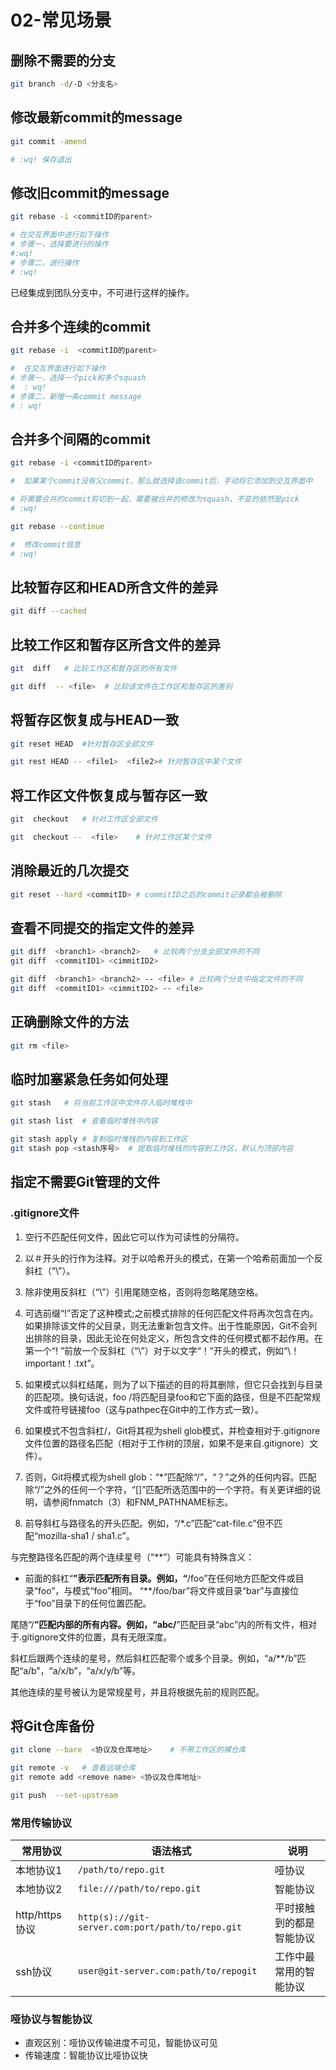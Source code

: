 # 02-常见场景

## 删除不需要的分支

```bash
git branch -d/-D <分支名>
```

## 修改最新commit的message

```bash
git commit -amend

# :wq! 保存退出
```

## 修改旧commit的message

```bash
git rebase -i <commitID的parent>

# 在交互界面中进行如下操作
# 步骤一，选择要进行的操作
#:wq!
# 步骤二，进行操作
# :wq!
```

已经集成到团队分支中，不可进行这样的操作。

## 合并多个连续的commit

```bash
git rebase -i  <commitID的parent>

#  在交互界面进行如下操作
# 步骤一，选择一个pick和多个squash
#  : wq!
# 步骤二，新增一条commit message
# : wq!
```

## 合并多个间隔的commit

```bash
git rebase -i <commitID的parent>

#  如果某个commit没有父commit，那么就选择该commit后，手动将它添加到交互界面中

# 将需要合并的commit剪切到一起，需要被合并的修改为squash，不变的依然是pick
# :wq!

git rebase --continue

#  修改commit信息
# :wq!
```

## 比较暂存区和HEAD所含文件的差异

```bash
git diff --cached
```

## 比较工作区和暂存区所含文件的差异

```bash
git  diff   # 比较工作区和暂存区的所有文件

git diff  -- <file>  # 比较该文件在工作区和暂存区的差别
```

## 将暂存区恢复成与HEAD一致

```bash
git reset HEAD  #针对暂存区全部文件

git rest HEAD -- <file1>  <file2># 针对暂存区中某个文件
```

## 将工作区文件恢复成与暂存区一致

```bash
git  checkout   # 针对工作区全部文件

git  checkout --  <file>    # 针对工作区某个文件
```

## 消除最近的几次提交

```bash
git reset --hard <commitID> # commitID之后的commit记录都会被删除
```

## 查看不同提交的指定文件的差异

```bash
git diff  <branch1> <branch2>   # 比较两个分支全部文件的不同
git diff  <commitID1> <cimmitID2>

git diff  <branch1> <branch2> -- <file> # 比较两个分支中指定文件的不同
git diff  <commitID1> <cimmitID2> -- <file>
```

## 正确删除文件的方法

```bash
git rm <file>
```

## 临时加塞紧急任务如何处理

```bash
git stash   # 将当前工作区中文件存入临时堆栈中

git stash list  # 查看临时堆栈中内容

git stash apply # 复制临时堆栈的内容到工作区
git stash pop <stash序号>  # 提取临时堆栈的内容到工作区，默认为顶部内容
```

## 指定不需要Git管理的文件

### .gitignore文件

1. 空行不匹配任何文件，因此它可以作为可读性的分隔符。

2. 以＃开头的行作为注释。对于以哈希开头的模式，在第一个哈希前面加一个反斜杠（“\”）。

3. 除非使用反斜杠（“\”）引用尾随空格，否则将忽略尾随空格。

4. 可选前缀“!”否定了这种模式;之前模式排除的任何匹配文件将再次包含在内。如果排除该文件的父目录，则无法重新包含文件。出于性能原因，Git不会列出排除的目录，因此无论在何处定义，所包含文件的任何模式都不起作用。在第一个“! ”前放一个反斜杠（“\”）对于以文字“！”开头的模式，例如“\！important！.txt”。

5. 如果模式以斜杠结尾，则为了以下描述的目的将其删除，但它只会找到与目录的匹配项。换句话说，foo /将匹配目录foo和它下面的路径，但是不匹配常规文件或符号链接foo（这与pathpec在Git中的工作方式一致）。

6. 如果模式不包含斜杠/，Git将其视为shell glob模式，并检查相对于.gitignore文件位置的路径名匹配（相对于工作树的顶层，如果不是来自.gitignore）文件）。

7. 否则，Git将模式视为shell glob：“*”匹配除“/”，“？”之外的任何内容。匹配除“/”之外的任何一个字符，“[]”匹配所选范围中的一个字符。有关更详细的说明，请参阅fnmatch（3）和FNM_PATHNAME标志。

8. 前导斜杠与路径名的开头匹配。例如，“/*.c”匹配“cat-file.c”但不匹配“mozilla-sha1 / sha1.c”。

与完整路径名匹配的两个连续星号（“**”）可能具有特殊含义：

- 前面的斜杠“**”表示匹配所有目录。例如，“**/foo”在任何地方匹配文件或目录“foo”，与模式“foo”相同。 “**/foo/bar”将文件或目录“bar”与直接位于“foo”目录下的任何位置匹配。

尾随“/**”匹配内部的所有内容。例如，“abc/**”匹配目录“abc”内的所有文件，相对于.gitignore文件的位置，具有无限深度。

斜杠后跟两个连续的星号，然后斜杠匹配零个或多个目录。例如，“a/**/b”匹配“a/b”，“a/x/b”，“a/x/y/b”等。

其他连续的星号被认为是常规星号，并且将根据先前的规则匹配。

## 将Git仓库备份

```bash
git clone --bare  <协议及仓库地址>    # 不带工作区的裸仓库

git remote -v   # 查看远端仓库
git remote add <remove name> <协议及仓库地址>

git push  --set-upstream
```

### 常用传输协议

| 常用协议|语法格式|说明|
|---|---|---|
|本地协议1|`/path/to/repo.git`|哑协议|
|本地协议2|`file:///path/to/repo.git`|智能协议|
|http/https协议|`http(s)://git-server.com:port/path/to/repo.git`|平时接触到的都是智能协议|
|ssh协议|`user@git-server.com:path/to/repogit`|工作中最常用的智能协议|

### 哑协议与智能协议

- 直观区别：哑协议传输进度不可见，智能协议可见
- 传输速度：智能协议比哑协议快
